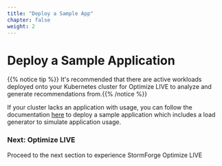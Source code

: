 ```yaml
---
title: "Deploy a Sample App" 
chapter: false
weight: 2 
---
```


# Deploy a Sample Application
{{% notice tip %}}
It's recommended that there are active workloads deployed onto your Kubernetes cluster for Optimize LIVE to analyze and generate recommendations from.{{% /notice %}}

If your cluster lacks an application with usage, you can follow the documentation [here](https://docs.stormforge.io/optimize-live/guides/showcase-app/#3-install-the-showcase-application) to deploy a sample application which includes a load generator to simulate application usage.

### Next: Optimize LIVE
Proceed to the next section to experience StormForge Optimize LIVE 
